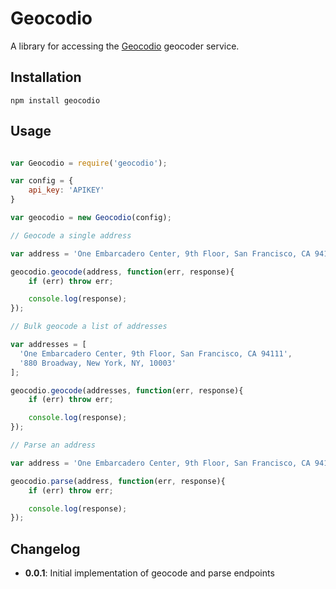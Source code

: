 # Geocodio

A library for accessing the [Geocodio](http://geocod.io/) geocoder service.


## Installation
    npm install geocodio


## Usage

```JavaScript

var Geocodio = require('geocodio');

var config = {
    api_key: 'APIKEY'
}

var geocodio = new Geocodio(config);

// Geocode a single address

var address = 'One Embarcadero Center, 9th Floor, San Francisco, CA 94111';

geocodio.geocode(address, function(err, response){
    if (err) throw err;

    console.log(response);
});

// Bulk geocode a list of addresses

var addresses = [
  'One Embarcadero Center, 9th Floor, San Francisco, CA 94111',
  '880 Broadway, New York, NY, 10003'
];

geocodio.geocode(addresses, function(err, response){
    if (err) throw err;

    console.log(response);
});

// Parse an address

var address = 'One Embarcadero Center, 9th Floor, San Francisco, CA 94111';

geocodio.parse(address, function(err, response){
    if (err) throw err;

    console.log(response);
});

```

## Changelog
* **0.0.1**: Initial implementation of geocode and parse endpoints
